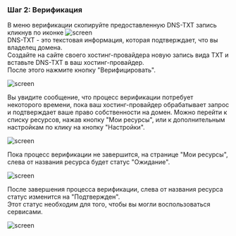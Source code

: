 ### **Шаг 2: Верификация**  
В меню верификации скопируйте предоставленную DNS-TXT запись кликнув по иконке ![screen]()  
DNS-TXT - это текстовая информация, которая подтверждает, что вы владелец домена.  
Создайте на сайте своего хостинг-провайдера новую запись вида TXT и вставьте DNS-TXT в ваш хостинг-провайдер.  
После этого нажмите кнопку "Верифицировать".  

![screen]()  

Вы увидите сообщение, что процесс верификации потребует некоторого времени, пока ваш хостинг-провайдер обрабатывает запрос и подтверждает ваше право собственности на домен. Можно перейти к списку ресурсов, нажав кнопку "Мои ресурсы", или к дополнительным настройкам по клику на кнопку "Настройки".  

![screen]()  

Пока процесс верификации не завершится, на странице "Мои ресурсы", слева от названия ресурса будет статус "Ожидание".  

![screen]()  

После завершения процесса верификации, слева от названия ресурса статус изменится на "Подтвержден".  
Этот статус необходим для того, чтобы вы могли воспользоваться сервисами.

![screen]()
